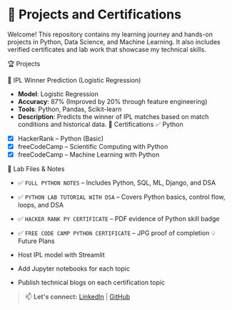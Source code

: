 # 🧠 Projects and Certifications 

Welcome! This repository contains my learning journey and hands-on projects in Python, Data Science, and Machine Learning. It also includes verified certificates and lab work that showcase my technical skills.

 🏆 Projects

 🔹 IPL Winner Prediction (Logistic Regression)
- **Model**: Logistic Regression  
- **Accuracy**: 87% (Improved by 20% through feature engineering)  
- **Tools**: Python, Pandas, Scikit-learn  
- **Description**: Predicts the winner of IPL matches based on match conditions and historical data.
  📜 Certifications
✅ Python
- [x] HackerRank – Python (Basic)
- [x] freeCodeCamp – Scientific Computing with Python
- [x] freeCodeCamp – Machine Learning with Python

 🧾 Lab Files & Notes

- ✅ `FULL PYTHON NOTES` – Includes Python, SQL, ML, Django, and DSA
- ✅ `PYTHON LAB TUTORIAL WITH DSA` – Covers Python basics, control flow, loops, and DSA
- ✅ `HACKER RANK PY CERTIFICATE` – PDF evidence of Python skill badge
- ✅ `FREE CODE CAMP PYTHON CERTIFICATE` – JPG proof of completion
 💡 Future Plans

- Host IPL model with Streamlit
- Add Jupyter notebooks for each topic
- Publish technical blogs on each certification topic

> 📫 **Let's connect:** [LinkedIn](
linkedin.com/in/prashant-gupta-60146b2a9) | [GitHub](https://github.com/Prashant8064)
